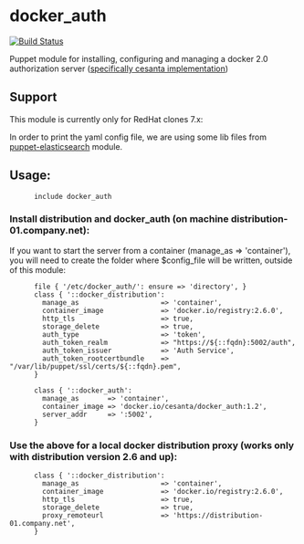 # docker_auth #

[![Build Status](https://travis-ci.org/cristifalcas/puppet-docker_auth.png?branch=master)](https://travis-ci.org/cristifalcas/puppet-docker_auth)

Puppet module for installing, configuring and managing a docker 2.0 authorization server
([specifically cesanta implementation](https://github.com/cesanta/docker_auth))

## Support

This module is currently only for RedHat clones 7.x:

In order to print the yaml config file, we are using
some lib files from [puppet-elasticsearch](https://github.com/elastic/puppet-elasticsearch) module.


## Usage:

          include docker_auth


### Install distribution and docker_auth (on machine distribution-01.company.net):

If you want to start the server from a container (manage_as => 'container'), you will need to create
the folder where $config_file will be written, outside of this module:

          file { '/etc/docker_auth/': ensure => 'directory', }
		  class { '::docker_distribution':
		    manage_as                    => 'container',
		    container_image              => 'docker.io/registry:2.6.0',
		    http_tls                     => true,
		    storage_delete               => true,
		    auth_type                    => 'token',
		    auth_token_realm             => "https://${::fqdn}:5002/auth",
		    auth_token_issuer            => 'Auth Service',
		    auth_token_rootcertbundle    => "/var/lib/puppet/ssl/certs/${::fqdn}.pem",
		  }

		  class { '::docker_auth':
		    manage_as       => 'container',
		    container_image => 'docker.io/cesanta/docker_auth:1.2',
		    server_addr     => ':5002',
		  }

### Use the above for a local docker distribution proxy (works only with distribution version 2.6 and up):

		  class { '::docker_distribution':
		    manage_as                    => 'container',
		    container_image              => 'docker.io/registry:2.6.0',
		    http_tls                     => true,
		    storage_delete               => true,
		    proxy_remoteurl              => 'https://distribution-01.company.net',
		  }
